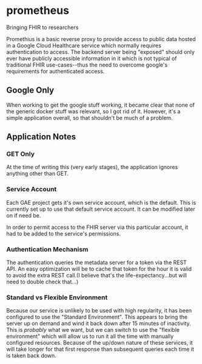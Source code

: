 # prometheus
Bringing FHIR to researchers

Promethius is a basic reverse proxy to provide access to public data hosted in a Google Cloud Healthcare service which normally requires authentication to access. The backend server being "exposed" should only ever have publicly accessible information in it which is not typical of traditional FHIR use-cases--thus the need to overcome google's requirements for authenticated access. 

## Google Only
When working to get the google stuff working, it became clear that none of the generic docker stuff was relevant, so I got rid of it. However, it's a simple application overall, so that shouldn't be much of a problem. 

## Application Notes
### GET Only
At the time of writing this (very early stages), the application ignores anything other than GET. 

### Service Account
Each GAE project gets it's own service account, which is the default. This is currently set up to use that default service account. It can be modified later on if need be. 

In order to permit access to the FHIR server via this particular account, it had to be added to the service's permissions. 

### Authentication Mechanism
The authentication queries the metadata server for a token via the REST API. An easy optimization will be to cache that token for the hour it is valid to avoid the extra REST call.(I believe that's the life-expectancy...but will need to double check that...)

### Standard vs Flexible Environment
Because our service is unlikely to be used with high regularity, it has been configured to use the "Standard Environment". This appears to bring the server up on demand and wind it back down after 15 minutes of inactivity. This is _probably_ what we want, but we can switch to use the "flexible environment" which will allow us to run it all the time with manually configured resources. Because of the up/down nature of these services, it will take longer for that first response than subsequent queries each time it is taken back down. 

